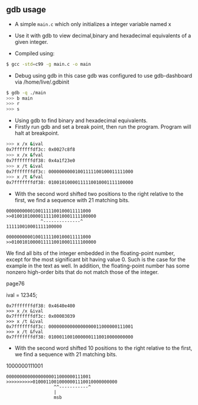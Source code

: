## gdb usage

- A simple `main.c` which only initializes a integer variable named x
- Use it with gdb to view decimal,binary and hexadecimal equivalents of a given integer.

- Compiled using:
```bash
$ gcc -std=c99 -g main.c -o main
```
- Debug using gdb in this case gdb was configured to use gdb-dashboard via /home/live/.gdbinit
```bash
$ gdb -q ./main
>>> b main
>>> r
>>> s
```

- Using gdb to find binary and hexadecimal equivalents.
- Firstly run gdb and set a break point, then run the program. Program will halt at breakpoint.



```bash
>>> x /x &ival
0x7fffffffdf3c:	0x0027c8f8
>>> x /x &fval
0x7fffffffdf38:	0x4a1f23e0
>>> x /t &ival
0x7fffffffdf3c:	00000000001001111100100011111000
>>> x /t &fval
0x7fffffffdf38:	01001010000111110010001111100000
```

- With the second word shifted two positions to the right relative to the first, we find a sequence with 21 matching bits.
```
00000000001001111100100011111000
>>01001010000111110010001111100000
             ^--------------^
111110010001111100000
```
```
00000000001001111100100011111000
>>01001010000111110010001111100000
```

We find all bits of the integer embedded in the floating-point number, except
for the most significant bit having value 0. Such is the case for the example
in the text as well. In addition, the floating-point number has some nonzero
high-order bits that do not match those of the integer.

page76

ival = 12345;
```
0x7fffffffdf38:	0x4640e400
>>> x /x &ival
0x7fffffffdf3c:	0x00003039
>>> x /t &ival
0x7fffffffdf3c:	00000000000000000011000000111001
>>> x /t &fval
0x7fffffffdf38:	01000110010000001110010000000000
```

- With the second word shifted 10 positions to the right relative to the first, we find a sequence with 21 matching bits.

1000000111001
```                 
00000000000000000011000000111001
>>>>>>>>>>01000110010000001110010000000000
                  ^^-----------^
                  |
                  msb
```